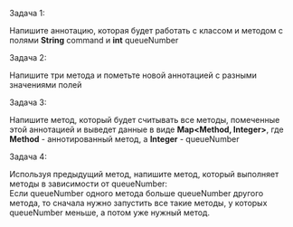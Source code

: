 Задача 1:

Напишите аннотацию, которая будет работать с классом и методом с полями **String** command и **int** queueNumber

Задача 2:

Напишите три метода и пометьте новой аннотацией с разными значениями полей

Задача 3:

Напишите метод, который будет считывать все методы, помеченные этой аннотацией и выведет данные в виде
**Map<Method, Integer>**, где **Method** - аннотированный метод, а **Integer** - queueNumber

Задача 4:

Используя предыдущий метод, напишите метод, который выполняет методы в зависимости от queueNumber:\
Если queueNumber одного метода больше queueNumber другого метода, то сначала нужно запустить все такие методы, у которых
queueNumber меньше, а потом уже нужный метод.
